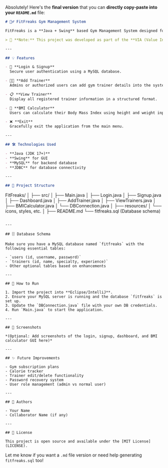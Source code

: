 Absolutely! Here's the **final version** that you can **directly copy-paste into your `README.md`** file:

```markdown
# 🏋️‍♂️ FitFreaks Gym Management System

FitFreaks is a **Java + Swing** based Gym Management System designed for an interactive and user-friendly desktop application experience. This project serves as a beginner-level gym management solution, helping users manage login/signup, BMI calculations, and trainer data.

> 📝 **Note:** This project was developed as part of the **VIA (Value Integrated Activity)** component of the BCA curriculum.

---

## 💡 Features

- 🔐 **Login & Signup**  
  Secure user authentication using a MySQL database.

- 🧑‍🏫 **Add Trainer**  
  Admins or authorized users can add gym trainer details into the system.

- 📋 **View Trainer**  
  Display all registered trainer information in a structured format.

- 🧮 **BMI Calculator**  
  Users can calculate their Body Mass Index using height and weight inputs.

- ❌ **Exit**  
  Gracefully exit the application from the main menu.

---

## 🛠️ Technologies Used

- **Java (JDK 17+)**
- **Swing** for GUI
- **MySQL** for backend database
- **JDBC** for database connectivity

---

## 📁 Project Structure

```
FitFreaks/
│
├── src/
│   ├── Main.java
│   ├── Login.java
│   ├── Signup.java
│   ├── Dashboard.java
│   ├── AddTrainer.java
│   ├── ViewTrainers.java
│   ├── BMICalculator.java
│   └── DBConnection.java
│
├── resources/
│   └── icons, styles, etc.
│
├── README.md
└── fitfreaks.sql (Database schema)
```

---

## 🗄️ Database Schema

Make sure you have a MySQL database named `fitfreaks` with the following essential tables:

- `users (id, username, password)`
- `trainers (id, name, specialty, experience)`
- Other optional tables based on enhancements

---

## 🚀 How to Run

1. Import the project into **Eclipse/IntelliJ**.
2. Ensure your MySQL server is running and the database `fitfreaks` is set up.
3. Update the `DBConnection.java` file with your own DB credentials.
4. Run `Main.java` to start the application.

---

## 📸 Screenshots

*(Optional: Add screenshots of the login, signup, dashboard, and BMI calculator GUI here)*

---

## ✨ Future Improvements

- Gym subscription plans
- Calorie tracker
- Trainer edit/delete functionality
- Password recovery system
- User role management (admin vs normal user)

---

## 👥 Authors

- Your Name  
- Collaborator Name (if any)

---

## 📃 License

This project is open source and available under the [MIT License](LICENSE).
```

Let me know if you want a `.md` file version or need help generating `fitfreaks.sql` too!
